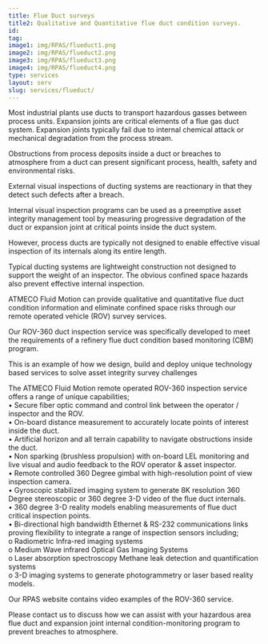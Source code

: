```yaml
---
title: Flue Duct surveys
title2: Qualitative and Quantitative flue duct condition surveys.
id:
tag: 
image1: img/RPAS/flueduct1.png
image2: img/RPAS/flueduct2.png
image3: img/RPAS/flueduct3.png
image4: img/RPAS/flueduct4.png
type: services
layout: serv
slug: services/flueduct/
---
```




Most industrial plants use ducts to transport hazardous gasses between process units.
Expansion joints are critical elements of a flue gas duct system.
Expansion joints typically fail due to internal chemical attack or mechanical degradation from the process stream.

Obstructions from process deposits inside a duct or breaches to atmosphere from a duct can present significant process, health, safety and environmental risks.

External visual inspections of ducting systems are reactionary in that they detect such defects after a breach.

Internal visual inspection programs can be used as a preemptive asset integrity management tool by measuring progressive degradation of the duct or expansion joint at critical points inside the duct system.

However, process ducts are typically not designed to enable effective visual inspection of its internals along its entire length.

Typical ducting systems are lightweight construction not designed to support the weight of an inspector.
The obvious confined space hazards also prevent effective internal inspection.

ATMECO Fluid Motion can provide qualitative and quantitative flue duct condition information and eliminate confined space risks through our remote operated vehicle (ROV) survey services.

Our ROV-360 duct inspection service was specifically developed to meet the requirements of a refinery flue duct condition based monitoring (CBM) program. 

This is an example of how we design, build and deploy unique technology based services to solve asset integrity survey challenges

The ATMECO Fluid Motion remote operated ROV-360 inspection service offers a range of unique capabilities;<br>
•	Secure fiber optic command and control link between the operator / inspector and the ROV.<br>
•	On-board distance measurement to accurately locate points of interest inside the duct.<br>
•	Artificial horizon and all terrain capability to navigate obstructions inside the duct.<br>
•	Non sparking (brushless propulsion) with on-board LEL monitoring and live visual and audio feedback to the ROV operator & asset inspector.<br>
•	Remote controlled 360 Degree gimbal with high-resolution point of view inspection camera.<br>
•	Gyroscopic stabilized imaging system to generate 8K resolution 360 Degree stereoscopic or 360 degree 3-D video of the flue duct internals.<br>
•	360 degree 3-D reality models enabling measurements of flue duct critical inspection points.<br>
•	Bi-directional high bandwidth Ethernet & RS-232 communications links proving flexibility to integrate a range of inspection sensors including;<br>
o	Radiometric Infra-red imaging systems<br>
o	Medium Wave infrared Optical Gas Imaging Systems<br>
o	Laser absorption spectroscopy Methane leak detection and quantification systems<br>
o	3-D imaging systems to generate photogrammetry or laser based reality models.<br>

Our RPAS website contains video examples of the ROV-360 service.

Please contact us to discuss how we can assist with your hazardous area flue duct and expansion joint internal condition-monitoring program to prevent breaches to atmosphere.
